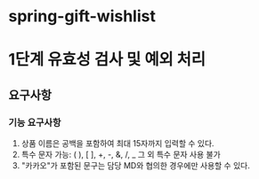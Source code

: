 # spring-gift-wishlist
# 1단계 유효성 검사 및 예외 처리

## 요구사항
### 기능 요구사항
1. 상품 이름은 공백을 포함하여 최대 15자까지 입력할 수 있다.
2. 특수 문자
   가능: ( ), [ ], +, -, &, /, _
   그 외 특수 문자 사용 불가
3. "카카오"가 포함된 문구는 담당 MD와 협의한 경우에만 사용할 수 있다.
